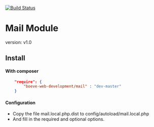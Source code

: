 [![Build Status](https://travis-ci.org/BoeveWebDevelopment/Mail.png?branch=master)](https://travis-ci.org/BoeveWebDevelopment/Mail)

Mail Module
===========

version: v1.0

Install
-------

#### With composer

```json
    "require": {
        "boeve-web-development/mail" : "dev-master"
    }
```

#### Configuration

- Copy the file mail.local.php.dist to config/autoload/mail.local.php
- And fill in the required and optional options.
